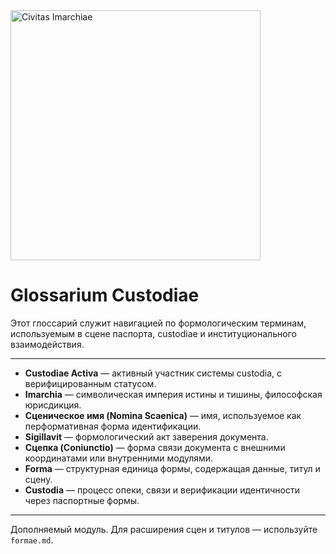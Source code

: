 <img src="https://github.com/Imperium-Silentii/imarch-passports-ledger/blob/main/passport-images/Logo_reestr3.png?raw=true" alt="Civitas Imarchiae" width="400"/>


# Glossarium Custodiae

Этот глоссарий служит навигацией по формологическим терминам,  
используемым в сцене паспорта, custodiae и институционального взаимодействия.

---

- **Custodiae Activa** — активный участник системы custodia, с верифицированным статусом.  
- **Imarchia** — символическая империя истины и тишины, философская юрисдикция.  
- **Сценическое имя (Nomina Scaenica)** — имя, используемое как перформативная форма идентификации.  
- **Sigillavit** — формологический акт заверения документа.  
- **Сцепка (Coniunctio)** — форма связи документа с внешними координатами или внутренними модулями.  
- **Forma** — структурная единица формы, содержащая данные, титул и сцену.  
- **Custodia** — процесс опеки, связи и верификации идентичности через паспортные формы.  

---

Дополняемый модуль. Для расширения сцен и титулов — используйте `formae.md`.


